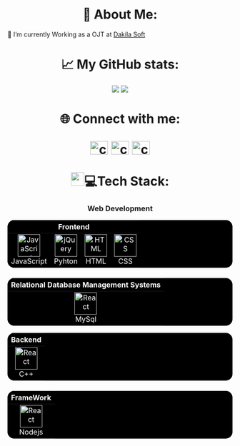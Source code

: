 <h1 align="center">💫 About Me:
</h1>
🔭 I’m currently Working as a OJT at <a href="https://www.facebook.com/dakilasoft">Dakila Soft</a>

<h1 align="center">📈 My GitHub stats: </h1>
<div class="badges-githubstats">
  <p align="center">
    <img src="https://github-readme-stats.vercel.app/api?username=chncurly&theme=dark&hide_border=false&include_all_commits=false&count_private=false5">
    <img src="https://nirzak-streak-stats.vercel.app/?user=chncurly&theme=dark&hide_border=false">
  </p>
</div>

<h1 align="center">🌐 Connect with me: 
<p align="center">
  <a href="https://fb.com/chcncurly" target="blank"><img align="center" src="https://raw.githubusercontent.com/rahuldkjain/github-profile-readme-generator/master/src/images/icons/Social/facebook.svg" alt="chcncurly" height="30" width="40" /></a>
  <a href="https://instagram.com/chncurly" target="blank"><img align="center" src="https://raw.githubusercontent.com/rahuldkjain/github-profile-readme-generator/master/src/images/icons/Social/instagram.svg" alt="chncurly" height="30" width="40" /></a>
  <a href="https://discord.gg/chncurly" target="blank"><img align="center" src="https://raw.githubusercontent.com/rahuldkjain/github-profile-readme-generator/master/src/images/icons/Social/discord.svg" alt="chncurly" height="30" width="40" /></a>
</p>
</h1>

<h1 align="center"><img src="https://media2.giphy.com/media/QssGEmpkyEOhBCb7e1/giphy.gif?cid=ecf05e47a0n3gi1bfqntqmob8g9aid1oyj2wr3ds3mg700bl&rid=giphy.gif" width="30" height="30">💻Tech Stack: </h1>
<h3 align="center">Web Development</h3>
<div align="center" class="badges-githubstats">
<table style="background-color: black; color: white; border: none; border-radius: 15px; overflow: hidden;">
  <thead>
    <tr>
      <th colspan="5" align="center" style="color: white;">Frontend</th>
    </tr>
  </thead>
  <tbody>
    <tr>
      <td align="center" style="border: none;">
        <a href="https://developer.mozilla.org/en-US/docs/Web/JavaScript" style="color: white;">
          <img src="https://techstack-generator.vercel.app/java-icon.svg" alt="JavaScript" width="50" height="50"/>
        </a>
        <br>JavaScript
      </td>
      <td align="center" style="border: none;">
        <a href="https://jquery.com/" style="color: white;">
          <img src="https://techstack-generator.vercel.app/python-icon.svg" width="50" height="50" alt="jQuery"/>
        </a>
        <br>Pyhton
      </td>
      <td align="center" style="border: none;">
        <a href="https://developer.mozilla.org/en-US/docs/Web/HTML" style="color: white;">
          <img src="https://cdn.worldvectorlogo.com/logos/html-1.svg" width="50" height="50" alt="HTML"/>
        </a>
        <br>HTML
      </td>
      <td align="center" style="border: none;">
        <a href="https://developer.mozilla.org/en-US/docs/Web/CSS" style="color: white;">
          <img src="https://cdn.worldvectorlogo.com/logos/css-3.svg" width="50" height="50" alt="CSS"/>
        </a>
        <br>CSS
      </td>
    </tr>
  </tbody>
</table>
</div>

<h3 align="center"></h3>

<div align="center" class="badges-githubstats">
<table style="background-color: black; color: white; border: none; border-radius: 15px; overflow: hidden;">
  <thead>
    <tr>
      <th colspan="5" align="center" style="color: white;">Relational Database Management Systems</th>
    </tr>
  </thead>
  <tbody>
    <tr>
      <td align="center" style="border: none;">
        <a href="https://reactjs.org/" style="color: white;">
          <img src="https://techstack-generator.vercel.app/mysql-icon.svg" alt="React" width="50" height="50"/>
        </a>
        <br>MySql
      </td>
  </tbody>
</table>
</div>

<div align="center" class="badges-githubstats">
<table style="background-color: black; color: white; border: none; border-radius: 15px; overflow: hidden;">
  <thead>
    <tr>
      <th colspan="5" align="center" style="color: white;">Backend</th>
    </tr>
  </thead>
  <tbody>
    <tr>
      <td align="center" style="border: none;">
        <a href="https://php.net/" style="color: white;">
          <img src="https://techstack-generator.vercel.app/cpp-icon.svg" alt="React" width="50" height="50"/>
        </a>
        <br>C++
      </td>
  </tbody>
</table>
</div>

<h3 align="center"></h3>

<div align="center" class="badges-githubstats">
<table style="background-color: black; color: white; border: none; border-radius: 15px; overflow: hidden;">
  <thead>
    <tr>
      <th colspan="5" align="center" style="color: white;">FrameWork</th>
    </tr>
  </thead>
  <tbody>
    <tr>
      <td align="center" style="border: none;">
        <a href="https://reactjs.org/" style="color: white;">
          <img src="https://techstack-generator.vercel.app/nginx-icon.svg" alt="React" width="50" height="50"/>
        </a>
        <br>Nodejs
      </td>
  </tbody>
</table>
</div>
